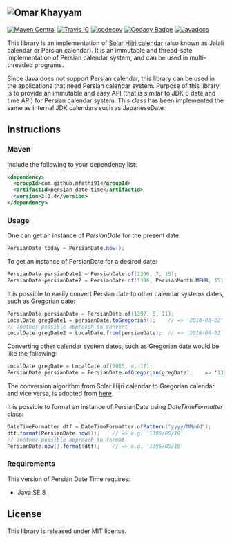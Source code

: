 ![Omar Khayyam](http://uupload.ir/files/hbl_untitled.jpg)
----------------------------------------------------
[![Maven Central](https://maven-badges.herokuapp.com/maven-central/com.github.mfathi91/persian-date-time/badge.svg)](http://search.maven.org/#search|ga|1|com.github.mfathi91)
[![Travis IC](https://travis-ci.org/mfathi91/persian-date-time.svg?branch=master)](https://travis-ci.org/mfathi91/persian-date-time)
[![codecov](https://codecov.io/gh/mfathi91/persian-date-time/branch/master/graph/badge.svg)](https://codecov.io/gh/mfathi91/persian-date-time)
[![Codacy Badge](https://api.codacy.com/project/badge/Grade/47c6af41e1fe49c3adad26a5629314cd)](https://www.codacy.com/app/mfathi91/persian-date-time?utm_source=github.com&amp;utm_medium=referral&amp;utm_content=mfathi91/persian-date-time&amp;utm_campaign=Badge_Grade)
[![Javadocs](http://javadoc.io/badge/com.github.mfathi91/persian-date-time.svg?color=brightgreen)](http://javadoc.io/doc/com.github.mfathi91/persian-date-time)



This library is an implementation of [Solar Hijri calendar](https://en.wikipedia.org/wiki/Solar_Hijri_calendar) (also known as Jalali calendar or Persian calendar). It is an immutable and thread-safe implementation of Persian calendar system, and can be used in multi-threaded programs.

Since Java does not support Persian calendar, this library can be used in the applications that need Persian calendar system. Purpose of this library is to provide an immutable and easy API (that is similar to JDK 8 date and time API) for Persian calendar system. This class has been implemented the same as internal JDK calendars such as JapaneseDate.

## Instructions

### Maven
Include the following to your dependency list:
```xml
<dependency>
  <groupId>com.github.mfathi91</groupId>
  <artifactId>persian-date-time</artifactId>
  <version>3.0.4</version>
</dependency>
```

### Usage
One can get an instance of _PersianDate_ for the present date:
```java
PersianDate today = PersianDate.now();
```

To get an instance of PersianDate for a desired date:
```java
PersianDate persianDate1 = PersianDate.of(1396, 7, 15);
PersianDate persianDate2 = PersianDate.of(1396, PersianMonth.MEHR, 15);
```

It is possible to easily convert Persian date to other calendar systems dates, such as Gregorian date:
```java
PersianDate persianDate = PersianDate.of(1397, 5, 11);
LocalDate gregDate1 = persianDate.toGregorian();    // => '2018-08-02'
// another possible approach to convert
LocalDate gregDate2 = LocalDate.from(persianDate);  // => '2018-08-02'
```
Converting other calendar system dates, such as Gregorian date would be like the following:
```java
LocalDate gregDate = LocalDate.of(2015, 4, 17);
PersianDate persianDate = PersianDate.ofGregorian(gregDate);    => '1394/01/28'
```
The conversion algorithm from Solar Hijri calendar to Gregorian calendar and vice versa, is adopted from [here](http://www.fourmilab.ch/documents/calendar/).

It is possible to format an instance of PersianDate using _DateTimeFormatter_ class:
```java
DateTimeFormatter dtf = DateTimeFormatter.ofPattern("yyyy/MM/dd");
dtf.format(PersianDate.now());    // => e.g. '1396/05/10'
// another possible approach to format
PersianDate.now().format(dtf);    // => e.g. '1396/05/10'
```

### Requirements
This version of Persian Date Time requires:
 * Java SE 8

## License
This library is released under MIT license.